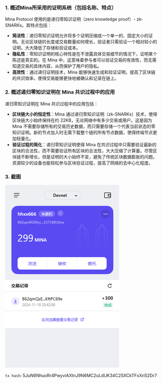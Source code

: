 ### 1. 概述Mina所采用的证明系统（包括名称、特点）

Mina Protocol 使用的是递归零知识证明（zero knowledge proof）- zk-SNARKs。其特点包括：
- **简洁性**：递归零知识证明允许将多个证明压缩成一个单一的、固定大小的证明。无论区块链的长度或交易数量如何增长，验证者只需验证一个相对较小的证明，大大降低了存储和验证成本。
- **隐私性**：零知识证明的核心特性是在不泄露具体交易细节的情况下，证明某个陈述是真实的。在 Mina 中，这意味着参与者可以验证交易的有效性，而无需知道交易的具体内容，从而保护了用户的隐私。
- **高效性**：通过递归证明技术，Mina 能够快速生成和验证证明，提高了区块链的共识效率，使得交易能够更快地被确认和记录在链上。

### 2. 概述递归零知识证明在 Mina 共识过程中的应用

递归零知识证明在 Mina 共识过程中的应用包括：
- **区块链大小的恒定性**：Mina 通过递归零知识证明（zk-SNARKs）技术，使得区块链大小始终保持在约 22KB，无论网络中有多少交易或用户。这是因为 Mina 不需要存储所有的交易历史数据，而只需要存储一个代表当前状态的零知识证明。新的节点加入时无需下载整个链的所有节点数据，使得终端节点更加轻量化。
- **验证过程的简化**：递归零知识证明使得 Mina 在共识过程中只需要验证最新的区块的合法性，而不需要验证所有区块的合法性，大大压缩了计算量。尽管区块链不断增长，但是证明的大小始终不变，避免了传统区块数据膨胀的问题。资源较少的设备也能轻松参与区块验证过程，提高了网络的去中心化程度。

### 3. 截图

![截图](image.png)

`tx hash`: 5JuN6NhuoRr4PwyviAXtnJ9N6MC2uLdUK34C2SXCkTFxXri52Dr7

